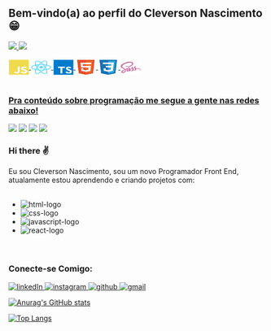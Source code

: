 ## Bem-vindo(a) ao perfil do Cleverson Nascimento 😁

 <div>
   <a href="https://github.com/Cleverson461">
   <img height="180em" src="https://github-readme-stats.vercel.app/api?username=Cleverson461&show_icons=true&theme=tokyonight&include_all_commits=true&count_private=true"/>
   <img height="180em" src="https://github-readme-stats.vercel.app/api/top-langs/?username=Cleverson461&layout=compact&langs_count=6&theme=tokyonight"/>
</div>
    
<div style="display: inline_block"><br>
  <img align="center" alt="Js" height="30" width="40" src="https://raw.githubusercontent.com/devicons/devicon/master/icons/javascript/javascript-plain.svg">
  <img align="center" alt="HTML" height="30" width="40" src="https://raw.githubusercontent.com/devicons/devicon/master/icons/react/react-original.svg">
  <img align="center" alt="HTML" height="30" width="40" src="https://raw.githubusercontent.com/devicons/devicon/master/icons/typescript/typescript-original.svg">
  <img align="center" alt="HTML" height="30" width="40" src="https://raw.githubusercontent.com/devicons/devicon/master/icons/html5/html5-original.svg">
  <img align="center" alt="CSS" height="30" width="40" src="https://raw.githubusercontent.com/devicons/devicon/master/icons/css3/css3-original.svg">
  <img align="center" alt="CSS" height="30" width="40" src="https://raw.githubusercontent.com/devicons/devicon/master/icons/sass/sass-original.svg">
</div>
 
<br>
 
### Pra conteúdo sobre programação me segue a gente nas redes abaixo!
 
<div> 
  
  <a href="https://www.instagram.com/cleversonnasciment/" target="_blank"><img src="https://img.shields.io/badge/-Instagram-%23E4405F?style=for-the-badge&logo=instagram&logoColor=white" target="_blank"></a>
 <a href="https://discord.gg/cleverson461" target="_blank"><img src="https://img.shields.io/badge/Discord-7289DA?style=for-the-badge&logo=discord&logoColor=white" target="_blank"></a> 
  <a href = "mailton:cleverson461@gmail.com"><img src="https://img.shields.io/badge/-Gmail-%23333?style=for-the-badge&logo=gmail&logoColor=white" target="_blank"></a>
  <a href="https://https://www.linkedin.com/in/cleverson-nascimento/" target="_blank"><img src="https://img.shields.io/badge/-LinkedIn-%230077B5?style=for-the-badge&logo=linkedin&logoColor=white" target="_blank"></a>
</div>

### Hi there  :v:

Eu sou Cleverson Nascimento, sou um novo Programador Front End, atualamente estou aprendendo e criando projetos com:
<br><br>

  - <img src="https://img.shields.io/badge/HTML5-E34F26?style=for-the-badge&logo=html5&logoColor=white" alt="html-logo" />
  - <img src="https://img.shields.io/badge/CSS3-1572B6?style=for-the-badge&logo=css3&logoColor=white" alt="css-logo" />
   - <img src="https://img.shields.io/badge/JavaScript-323330?style=for-the-badge&logo=javascript&logoColor=F7DF1E" alt="javascript-logo" />
   - <img src="https://img.shields.io/badge/React-20232A?style=for-the-badge&logo=react&logoColor=61DAFB" alt="react-logo" /> <br><br><br>


### Conecte-se Comigo:

<p>
  <a href="https://www.linkedin.com/in/cleverson-nascimento/">
  <img src="https://img.shields.io/badge/LinkedIn-0077B5?style=for-the-badge&logo=linkedin&logoColor=white" alt="linkedIn" />
  </a>
  <a href="https://www.instagram.com/cleversonnasciment/">
  <img src="https://img.shields.io/badge/Instagram-E4405F?style=for-the-badge&logo=instagram&logoColor=white" alt="instagram" />
  </a>
  <a href="https://github.com/Cleverson461">
  <img src="https://img.shields.io/badge/GitHub-100000?style=for-the-badge&logo=github&logoColor=white" alt="github" />
  </a> 
  <a href="mailton:cleverson461@gmail.com">
  <img src="https://img.shields.io/badge/Gmail-D14836?style=for-the-badge&logo=gmail&logoColor=white" alt="gmail" />
  </a> 



  [![Anurag's GitHub stats](https://github-readme-stats.vercel.app/api?username=Cleverson461)](https://github.com/anuraghazra/github-readme-stats)
  
  [![Top Langs](https://github-readme-stats.vercel.app/api/top-langs/?username=Cleverson461)](https://github.com/anuraghazra/github-readme-stats)
  
  
